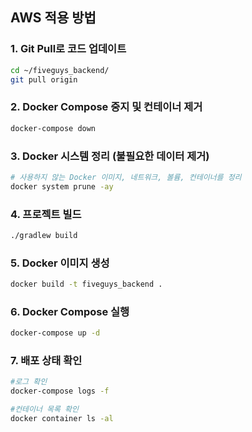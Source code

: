 ## AWS 적용 방법

### 1. Git Pull로 코드 업데이트
```sh
cd ~/fiveguys_backend/
git pull origin
```

### 2. Docker Compose 중지 및 컨테이너 제거
```sh
docker-compose down
```

### 3. Docker 시스템 정리 (불필요한 데이터 제거)
```sh
# 사용하지 않는 Docker 이미지, 네트워크, 볼륨, 컨테이너를 정리
docker system prune -ay
```

### 4. 프로젝트 빌드
```sh
./gradlew build
```

### 5. Docker 이미지 생성
```sh
docker build -t fiveguys_backend .
```

### 6. Docker Compose 실행
```sh
docker-compose up -d
```

### 7. 배포 상태 확인
```sh
#로그 확인
docker-compose logs -f

#컨테이너 목록 확인
docker container ls -al
```
